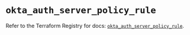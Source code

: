 # `okta_auth_server_policy_rule`

Refer to the Terraform Registry for docs: [`okta_auth_server_policy_rule`](https://registry.terraform.io/providers/okta/okta/4.20.0/docs/resources/auth_server_policy_rule).
